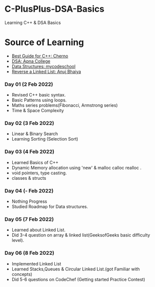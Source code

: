 # C-PlusPlus-DSA-Basics

Learning C++ &amp; DSA Basics
# Source of Learning

- [Best Guide for C++: Cherno](https://www.youtube.com/playlist?list=PLlrATfBNZ98dudnM48yfGUldqGD0S4FFb)
- [DSA: Apna College](https://www.youtube.com/playlist?list=PLfqMhTWNBTe0b2nM6JHVCnAkhQRGiZMSJ)
- [Data Structures: mycodeschool](https://www.youtube.com/playlist?list=PL2_aWCzGMAwI3W_JlcBbtYTwiQSsOTa6P)
- [Reverse a Linked List: Anuj Bhaiya](https://www.youtube.com/watch?v=ugQ2DVJJroc)

### Day 01 (2 Feb 2022)
- Revised C++ basic syntax.
- Basic Patterns using loops.
- Maths series problems(Fibonacci, Armstrong series)
- Time & Space Complexity

### Day 02 (3 Feb 2022)
- Linear & Binary Search
- Learning Sorting (Selection Sort)
### Day 03 (4 Feb 2022)
- Learned Basics of C++ 
- Dynamic Memory allocation using 'new' & malloc calloc realloc .
- void pointers, type casting.
- classes & structs
### Day 04 (- Feb 2022)
- Nothing Progress
- Studied Roadmap for Data structures.
### Day 05 (7 Feb 2022)
- Learned about Linked List.
- Did 3-4 question on array & linked list(GeeksofGeeks basic difficulty level).
### Day 06 (8 Feb 2022)
- Implemented Linked List
- Learned Stacks,Queues & Circular Linked List.(got Familiar with concepts)
- Did 5-6 questions on CodeChef (Getting started Practice Contest) 

